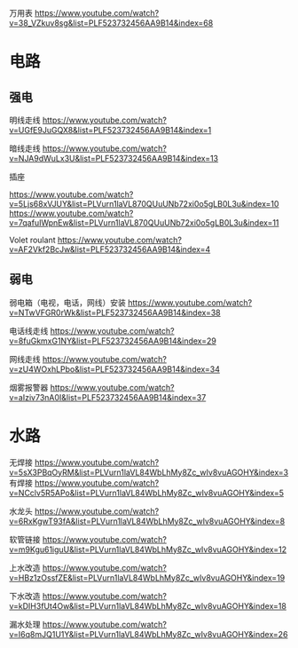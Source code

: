 
万用表
https://www.youtube.com/watch?v=38_VZkuv8sg&list=PLF523732456AA9B14&index=68

# 电路

## 强电

明线走线
https://www.youtube.com/watch?v=UGfE9JuGQX8&list=PLF523732456AA9B14&index=1

暗线走线
https://www.youtube.com/watch?v=NJA9dWuLx3U&list=PLF523732456AA9B14&index=13

插座

https://www.youtube.com/watch?v=5Ljs68xVJUY&list=PLVurn1laVL870QUuUNb72xi0o5gLB0L3u&index=10
https://www.youtube.com/watch?v=7qafuIWpnEw&list=PLVurn1laVL870QUuUNb72xi0o5gLB0L3u&index=11

Volet roulant
https://www.youtube.com/watch?v=AF2Vkf2BcJw&list=PLF523732456AA9B14&index=4

## 弱电

弱电箱（电视，电话，网线）安装
https://www.youtube.com/watch?v=NTwVFGR0rWk&list=PLF523732456AA9B14&index=38

电话线走线
https://www.youtube.com/watch?v=8fuGkmxG1NY&list=PLF523732456AA9B14&index=29

网线走线
https://www.youtube.com/watch?v=zU4WOxhLPbo&list=PLF523732456AA9B14&index=34

烟雾报警器
https://www.youtube.com/watch?v=aIziv73nA0I&list=PLF523732456AA9B14&index=37

# 水路

无焊接
https://www.youtube.com/watch?v=5sX3PBqOyRM&list=PLVurn1laVL84WbLhMy8Zc_wIv8vuAGOHY&index=3
有焊接
https://www.youtube.com/watch?v=NCclv5R5APo&list=PLVurn1laVL84WbLhMy8Zc_wIv8vuAGOHY&index=5

水龙头
https://www.youtube.com/watch?v=6RxKgwT93fA&list=PLVurn1laVL84WbLhMy8Zc_wIv8vuAGOHY&index=8

软管链接
https://www.youtube.com/watch?v=m9Kgu61iguU&list=PLVurn1laVL84WbLhMy8Zc_wIv8vuAGOHY&index=12

上水改造
https://www.youtube.com/watch?v=HBz1zOssfZE&list=PLVurn1laVL84WbLhMy8Zc_wIv8vuAGOHY&index=19

下水改造
https://www.youtube.com/watch?v=kDIH3fUt4Ow&list=PLVurn1laVL84WbLhMy8Zc_wIv8vuAGOHY&index=18

漏水处理
https://www.youtube.com/watch?v=I6q8mJQ1U1Y&list=PLVurn1laVL84WbLhMy8Zc_wIv8vuAGOHY&index=26